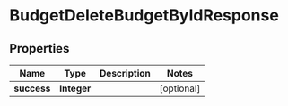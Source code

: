 

# BudgetDeleteBudgetByIdResponse


## Properties

| Name | Type | Description | Notes |
|------------ | ------------- | ------------- | -------------|
|**success** | **Integer** |  |  [optional] |



